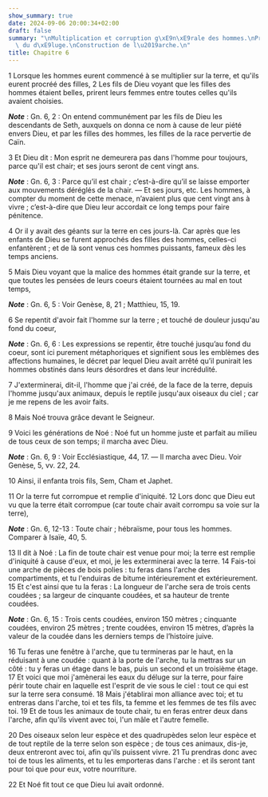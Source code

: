 ```yaml
---
show_summary: true
date: 2024-09-06 20:00:34+02:00
draft: false
summary: "\nMultiplication et corruption g\xE9n\xE9rale des hommes.\nPr\xE9diction\
  \ du d\xE9luge.\nConstruction de l\u2019arche.\n"
title: Chapitre 6
---
```





1 Lorsque les hommes eurent commencé à se multiplier sur la terre, et qu'ils eurent procréé des filles, 2 Les fils de Dieu voyant que les filles des hommes étaient belles, prirent leurs femmes entre toutes celles qu'ils avaient choisies.

***Note*** :  Gn. 6, 2 : On entend communément par les fils de Dieu les descendants de Seth, auxquels on donna ce nom à cause de leur piété envers Dieu, et par les filles des hommes, les filles de la race pervertie de Caïn.

3 Et Dieu dit : Mon esprit ne demeurera pas dans l'homme pour toujours, parce qu'il est chair; et ses jours seront de cent vingt ans.

***Note*** :  Gn. 6, 3 : Parce qu’il est chair ; c’est-à-dire qu’il se laisse emporter aux mouvements déréglés de la chair. ― Et ses jours, etc. Les hommes, à compter du moment de cette menace, n’avaient plus que cent vingt ans à vivre ; c’est-à-dire que Dieu leur accordait ce long temps pour faire pénitence.


4 Or il y avait des géants sur la terre en ces jours-là. Car après que les enfants de Dieu se furent approchés des filles des hommes, celles-ci enfantèrent ; et de là sont venus ces hommes puissants, fameux dès les temps anciens.


5 Mais Dieu voyant que la malice des hommes était grande sur la terre, et que toutes les pensées de leurs coeurs étaient tournées au mal en tout temps,

***Note*** :  Gn. 6, 5 : Voir Genèse, 8, 21 ; Matthieu, 15, 19.

6 Se repentit d'avoir fait l'homme sur la terre ; et touché de douleur jusqu'au fond du coeur,

***Note*** :  Gn. 6, 6 : Les expressions se repentir, être touché jusqu’au fond du coeur, sont ici purement métaphoriques et signifient sous les emblèmes des affections humaines, le décret par lequel Dieu avait arrêté qu’il punirait les hommes obstinés dans leurs désordres et dans leur incrédulité.

7 J'exterminerai, dit-il, l'homme que j'ai créé, de la face de la terre, depuis l'homme jusqu'aux animaux, depuis le reptile jusqu'aux oiseaux du ciel ; car je me repens de les avoir faits.


8 Mais Noé trouva grâce devant le Seigneur.


9 Voici les générations de Noé : Noé fut un homme juste et parfait au milieu de tous ceux de son temps; il marcha avec Dieu.

***Note*** :  Gn. 6, 9 : Voir Ecclésiastique, 44, 17. ― Il marcha avec Dieu. Voir Genèse, 5, vv. 22, 24.


10 Ainsi, il enfanta trois fils, Sem, Cham et Japhet.


11 Or la terre fut corrompue et remplie d'iniquité. 12 Lors donc que Dieu eut vu que la terre était corrompue (car toute chair avait corrompu sa voie sur la terre),

***Note*** :  Gn. 6, 12-13 : Toute chair ; hébraïsme, pour tous les hommes. Comparer à Isaïe, 40, 5.


13 Il dit à Noé : La fin de toute chair est venue pour moi; la terre est remplie d'iniquité à cause d'eux, et moi, je les exterminerai avec la terre. 14 Fais-toi une arche de pièces de bois polies : tu feras dans l'arche des compartiments, et tu l'enduiras de bitume intérieurement et extérieurement. 15 Et c'est ainsi que tu la feras : La longueur de l'arche sera de trois cents coudées ; sa largeur de cinquante coudées, et sa hauteur de trente coudées.

***Note*** :  Gn. 6, 15 : Trois cents coudées, environ 150 mètres ; cinquante coudées, environ 25 mètres ; trente coudées, environ 15 mètres, d’après la valeur de la coudée dans les derniers temps de l’histoire juive.

16 Tu feras une fenêtre à l'arche, que tu termineras par le haut, en la réduisant à une coudée : quant à la porte de l'arche, tu la mettras sur un côté : tu y feras un étage dans le bas, puis un second et un troisième étage. 17 Et voici que moi j'amènerai les eaux du déluge sur la terre, pour faire périr toute chair en laquelle est l'esprit de vie sous le ciel : tout ce qui est sur la terre sera consumé. 18 Mais j'établirai mon alliance avec toi; et tu entreras dans l'arche, toi et tes fils, ta femme et les femmes de tes fils avec toi. 19 Et de tous les animaux de toute chair, tu en feras entrer deux dans l'arche, afin qu'ils vivent avec toi, l'un mâle et l'autre femelle.


20 Des oiseaux selon leur espèce et des quadrupèdes selon leur espèce et de tout reptile de la terre selon son espèce ; de tous ces animaux, dis-je, deux entreront avec toi, afin qu'ils puissent vivre. 21 Tu prendras donc avec toi de tous les aliments, et tu les emporteras dans l'arche : et ils seront tant pour toi que pour eux, votre nourriture.


22 Et Noé fit tout ce que Dieu lui avait ordonné.


